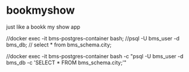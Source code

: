 # bookmyshow
just like a bookk my show app



//docker exec -it bms-postgres-container bash;
//psql -U bms_user -d bms_db;
// select * from bms_schema.city;

//docker exec -it bms-postgres-container bash -c "psql -U bms_user -d bms_db -c 'SELECT * FROM bms_schema.city;'"
